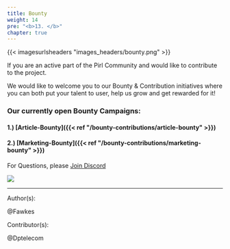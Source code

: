 ```yaml
---
title: Bounty
weight: 14
pre: "<b>13. </b>"
chapter: true
---
```

{{< imagesurlsheaders "images_headers/bounty.png"  >}}




 If you are an active part of the Pirl Community and would like to contribute to the project.


We would like to welcome you to our Bounty & Contribution initiatives where you can both
put your talent to user, help us grow and get rewarded for it!

### Our currently open Bounty Campaigns:

#### 1.) [Article-Bounty]({{< ref "/bounty-contributions/article-bounty" >}})
#### 2.) [Marketing-Bounty]({{< ref "/bounty-contributions/marketing-bounty" >}})

 For Questions, please  [Join Discord](https://discord.gg/3WXkUt9)

 ![](https://pirl.live/ipfs/QmXNSTqEvXohUdLDhcXAApEbZq9uehAW4DY8TbermihLvb)
 
 
 
 ---
Author(s):  

@Fawkes

Contributor(s):  

@Dptelecom